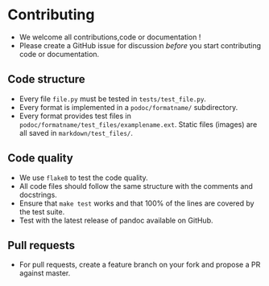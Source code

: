 # Contributing

* We welcome all contributions,code or documentation !
* Please create a GitHub issue for discussion *before* you start contributing code or documentation.

## Code structure

* Every file `file.py` must be tested in `tests/test_file.py`.
* Every format is implemented in a `podoc/formatname/` subdirectory.
* Every format provides test files in `podoc/formatname/test_files/examplename.ext`. Static files (images) are all saved in `markdown/test_files/`.

## Code quality

* We use `flake8` to test the code quality.
* All code files should follow the same structure with the comments and docstrings.
* Ensure that `make test` works and that 100% of the lines are covered by the test suite.
* Test with the latest release of pandoc available on GitHub.

## Pull requests

* For pull requests, create a feature branch on your fork and propose a PR against master.
